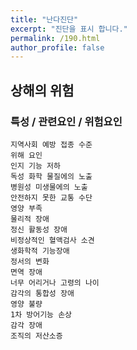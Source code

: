 ```yaml
---
title: "난다진단"
excerpt: "진단을 표시 합니다."
permalink: /190.html
author_profile: false
---
```

## 상해의 위험



### 특성 / 관련요인 / 위험요인

>   

    지역사회 예방 접종 수준
    위해 요인
    인지 기능 저하
    독성 화학 물질에의 노출
    병원성 미생물에의 노출
    안전하지 못한 교통 수단
    영양 부족
    물리적 장애
    정신 활동성 장애
    비정상적인 혈액검사 소견
    생화학적 기능장애
    정서의 변화
    면역 장애
    너무 어리거나 고령의 나이
    감각의 통합성 장애
    영양 불량
    1차 방어기능 손상
    감각 장애
    조직의 저산소증
